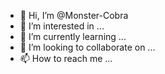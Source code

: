- 👋 Hi, I’m @Monster-Cobra
- 👀 I’m interested in ...
- 🌱 I’m currently learning ...
- 💞️ I’m looking to collaborate on ...
- 📫 How to reach me ...

<!---
Monster-Cobra/Monster-Cobra is a ✨ special ✨ repository because its `README.md` (this file) appears on your GitHub profile.
You can click the Preview link to take a look at your changes.
--->

